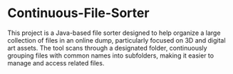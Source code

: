 # Continuous-File-Sorter
This project is a Java-based file sorter designed to help organize a large collection of files in an online dump, particularly focused on 3D and digital art assets. The tool scans through a designated folder, continuously grouping files with common names into subfolders, making it easier to manage and access related files.
